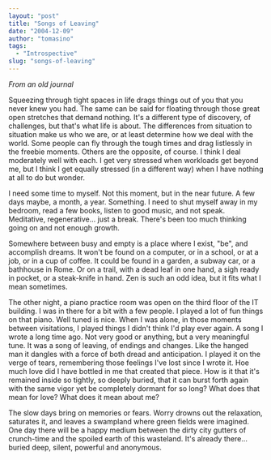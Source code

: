 ```yaml
---
layout: "post"
title: "Songs of Leaving"
date: "2004-12-09"
author: "tomasino"
tags:
  - "Introspective"
slug: "songs-of-leaving"
---
```


<span style="font-style: italic;">From an old journal</span>

Squeezing through tight spaces in life drags things out of you that you
never knew you had. The same can be said for floating through those
great open stretches that demand nothing. It's a different type of
discovery, of challenges, but that's what life is about. The differences
from situation to situation make us who we are, or at least determine
how we deal with the world. Some people can fly through the tough times
and drag listlessly in the freebie moments. Others are the opposite, of
course. I think I deal moderately well with each. I get very stressed
when workloads get beyond me, but I think I get equally stressed (in a
different way) when I have nothing at all to do but wonder.

I need some time to myself. Not this moment, but in the near future. A
few days maybe, a month, a year. Something. I need to shut myself away
in my bedroom, read a few books, listen to good music, and not speak.
Meditative, regenerative... just a break. There's been too much thinking
going on and not enough growth.

Somewhere between busy and empty is a place where I exist, "be", and
accomplish dreams. It won't be found on a computer, or in a school, or
at a job, or in a cup of coffee. It could be found in a garden, a subway
car, or a bathhouse in Rome. Or on a trail, with a dead leaf in one
hand, a sigh ready in pocket, or a steak-knife in hand. Zen is such an
odd idea, but it fits what I mean sometimes.

The other night, a piano practice room was open on the third floor of
the IT building. I was in there for a bit with a few people. I played a
lot of fun things on that piano. Well tuned is nice. When I was alone,
in those moments between visitations, I played things I didn't think I'd
play ever again. A song I wrote a long time ago. Not very good or
anything, but a very meaningful tune. It was a song of leaving, of
endings and changes. Like the hanged man it dangles with a force of both
dread and anticipation. I played it on the verge of tears, remembering
those feelings I've lost since I wrote it. Hoe much love did I have
bottled in me that created that piece. How is it that it's remained
inside so tightly, so deeply buried, that it can burst forth again with
the same vigor yet be completely dormant for so long? What does that
mean for love? What does it mean about me?

The slow days bring on memories or fears. Worry drowns out the
relaxation, saturates it, and leaves a swampland where green fields were
imagined. One day there will be a happy medium between the dirty city
gutters of crunch-time and the spoiled earth of this wasteland. It's
already there... buried deep, silent, powerful and anonymous.
